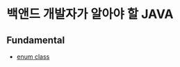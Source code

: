 # 백앤드 개발자가 알아야 할 JAVA

## Fundamental

- [enum class](https://github.com/dongw00/Junior-Web-programmer/tree/master/Java/enum)